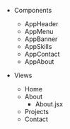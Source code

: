  - Components
    - AppHeader
    - AppMenu
    - AppBanner
    - AppSkills
    - AppContact
    - AppAbout


- Views
    - Home
    - About
        - About.jsx
    - Projects
    - Contact